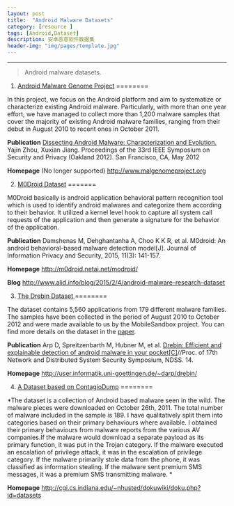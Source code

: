 ```yaml
---
layout: post
title:  "Android Malware Datasets"
category: [resource ]
tags: [Android,Dataset]
description: 安卓恶意软件数据集
header-img: "img/pages/template.jpg"
---
```




----
> Android malware datasets.
>

1. [Android Malware Genome Project](http://www.malgenomeproject.org/) 
========

In this project, we focus on the Android platform and aim to systematize or characterize existing Android malware. Particularly, with more than one year effort, we have managed to collect more than 1,200 malware samples that cover the majority of existing Android malware families, ranging from their debut in August 2010 to recent ones in October 2011.

**Publication**
[Dissecting Android Malware: Characterization and Evolution.](http://ieeexplore.ieee.org/xpls/abs_all.jsp?arnumber=6234407&tag=1)
Yajin Zhou, Xuxian Jiang.
Proceedings of the 33rd IEEE Symposium on Security and Privacy (Oakland 2012).
San Francisco, CA, May 2012  

**Homepage** (No longer supported)
http://www.malgenomeproject.org

2. [M0Droid Dataset](http://m0droid.netai.net/modroid/) 
=======

M0Droid basically is android application behavioral pattern recognition tool which is used to identify android malwares and categorize them according to their behavior. It utilized a kernel level hook to capture all system call requests of the application and then generate a signature for the behavior of the application.

**Publication**
Damshenas M, Dehghantanha A, Choo K K R, et al. M0droid: An android behavioral-based malware detection model[J]. Journal of Information Privacy and Security, 2015, 11(3): 141-157.

**Homepage**
http://m0droid.netai.net/modroid/

**Blog**
http://www.alid.info/blog/2015/2/4/android-malware-research-dataset

3. [The Drebin Dataset  ](http://user.informatik.uni-goettingen.de/~darp/drebin/) 
========

The dataset contains 5,560 applications from 179 different malware families. The samples have been collected in the period of August 2010 to October 2012 and were made available to us by the MobileSandbox project. You can find more details on the dataset in the [paper](http://filepool.informatik.uni-goettingen.de/publication/sec//2014-ndss.pdf).

**Publication**
Arp D, Spreitzenbarth M, Hubner M, et al. [Drebin: Efficient and explainable detection of android malware in your pocket[C]](http://filepool.informatik.uni-goettingen.de/publication/sec//2014-ndss.pdf)//Proc. of 17th Network and Distributed System Security Symposium, NDSS. 14.

**Homepage**
http://user.informatik.uni-goettingen.de/~darp/drebin/

4. [A Dataset based on ContagioDump](http://cgi.cs.indiana.edu/~nhusted/dokuwiki/doku.php?id=datasets) 
========

*The dataset is a collection of Android based malware seen in the wild. The malware pieces were downloaded on October 26th, 2011. The total number of malware included in the sample is 189. I have qualitatively split them into categories based on their primary behaviours where available. I obtained their primary behaviours from malware reports from the various AV companies.If the malware would download a separate payload as its primary function, it was put in the Trojan category. If the malware executed an escalation of privilege attack, it was in the escalation of privilege category. If the malware primarily stole data from the phone, it was classified as information stealing. If the malware sent premium SMS messages, it was a premium SMS transmitting malware. *

**Homepage**
http://cgi.cs.indiana.edu/~nhusted/dokuwiki/doku.php?id=datasets


